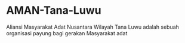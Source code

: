 # AMAN-Tana-Luwu
Aliansi Masyarakat Adat Nusantara Wilayah Tana Luwu adalah sebuah organisasi payung bagi gerakan Masyarakat adat 
